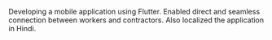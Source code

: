 Developing a mobile application using Flutter. Enabled direct and seamless connection between workers and contractors.
Also localized the application in Hindi.
